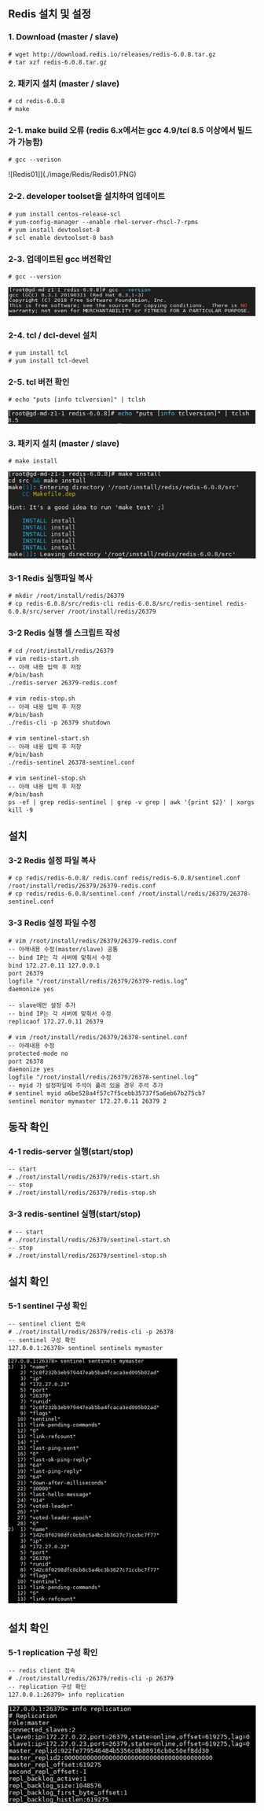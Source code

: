 ## Redis 설치 및 설정

### 1. Download (master / slave)
```
# wget http://download.redis.io/releases/redis-6.0.8.tar.gz
# tar xzf redis-6.0.8.tar.gz
```
### 2. 패키지 설치 (master / slave)
```
# cd redis-6.0.8
# make
```
### 2-1. make build 오류 (redis 6.x에서는 gcc 4.9/tcl 8.5 이상에서 빌드가 가능함)
```
# gcc --verison
```
![Redis01]](./image/Redis/Redis01.PNG)
### 2-2. developer toolset을 설치하여 업데이트
```
# yum install centos-release-scl
# yum-config-manager --enable rhel-server-rhscl-7-rpms
# yum install devtoolset-8
# scl enable devtoolset-8 bash
```
### 2-3. 업데이트된 gcc 버전확인
```
# gcc --version
```
![Redis02](./image/Redis/Redis02.PNG)

### 2-4. tcl / dcl-devel 설치
```
# yum install tcl
# yum install tcl-devel
```
### 2-5. tcl 버전 확인
```
# echo "puts [info tclversion]" | tclsh
```
![Redis03](./image/Redis/Redis03.PNG)

### 3. 패키지 설치 (master / slave)
```
# make install
```
![Redis04](./image/Redis/Redis04.PNG)


### 3-1 Redis 실행파일 복사
```
# mkdir /root/install/redis/26379
# cp redis-6.0.8/src/redis-cli redis-6.0.8/src/redis-sentinel redis-6.0.8/src/server /root/install/redis/26379
```
### 3-2 Redis 실행 셀 스크립트 작성
```
# cd /root/install/redis/26379
# vim redis-start.sh
-- 아래 내용 입력 후 저장
#/bin/bash
./redis-server 26379-redis.conf

# vim redis-stop.sh
-- 아래 내용 입력 후 저장
#/bin/bash
./redis-cli -p 26379 shutdown

# vim sentinel-start.sh
-- 아래 내용 입력 후 저장
#/bin/bash
./redis-sentinel 26378-sentinel.conf

# vim sentinel-stop.sh
-- 아래 내용 입력 후 저장
#/bin/bash
ps -ef | grep redis-sentinel | grep -v grep | awk '{print $2}' | xargs kill -9

```


## 설치

### 3-2 Redis 설정 파일 복사
```
# cp redis/redis-6.0.8/ redis.conf redis/redis-6.0.8/sentinel.conf /root/install/redis/26379/26379-redis.conf
# cp redis/redis-6.0.8/sentinel.conf /root/install/redis/26379/26378-sentinel.conf
```

### 3-3 Redis 설정 파일 수정
```
# vim /root/install/redis/26379/26379-redis.conf
-- 아래내용 수정(master/slave) 공통
-- bind IP는 각 서버에 맞춰서 수정
bind 172.27.0.11 127.0.0.1
port 26379
logfile "/root/install/redis/26379/26379-redis.log“
daemonize yes

-- slave에만 설정 추가
-- bind IP는 각 서버에 맞춰서 수정
replicaof 172.27.0.11 26379

# vim /root/install/redis/26379/26378-sentinel.conf
-- 아래내용 수정
protected-mode no
port 26378
daemonize yes
logfile "/root/install/redis/26379/26378-sentinel.log“
-- myid 가 설정파일에 주석이 풀려 있을 경우 주석 추가
# sentinel myid a6be528a4f57c7f5cebb35737f5a6eb67b275cb7
sentinel monitor mymaster 172.27.0.11 26379 2
```

## 동작 확인

### 4-1 redis-server 실행(start/stop)
```
-- start
# ./root/install/redis/26379/redis-start.sh
-- stop
# ./root/install/redis/26379/redis-stop.sh
```

### 3-3 redis-sentinel 실행(start/stop)
```
# -- start
# ./root/install/redis/26379/sentinel-start.sh
-- stop
# ./root/install/redis/26379/sentinel-stop.sh
```

## 설치 확인

### 5-1 sentinel 구성 확인
```
-- sentinel client 접속
# ./root/install/redis/26379/redis-cli -p 26378
-- sentinel 구성 확인
127.0.0.1:26378> sentinel sentinels mymaster
```
![Redis05](./image/Redis/Redis05.png)

## 설치 확인

### 5-1 replication 구성 확인
```
-- redis client 접속
# ./root/install/redis/26379/redis-cli -p 26379
-- replication 구성 확인
127.0.0.1:26379> info replication
```
![Redis06](./image/Redis/Redis06.png)


